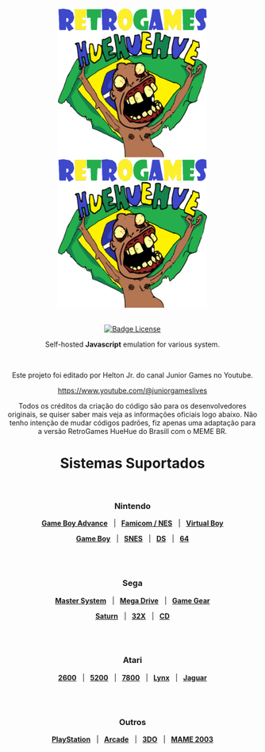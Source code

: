 
<div align = center>

<img width = 300 src = docs/Logo-light.png#gh-dark-mode-only>
<img width = 300 src = docs/Logo.png#gh-light-mode-only> 
 
<br>
<br>

[![Badge License]][License]
    
    
Self-hosted **Javascript** emulation for various system.

<br>

Este projeto foi editado por Helton Jr. do canal Junior Games no Youtube.

https://www.youtube.com/@juniorgameslives

Todos os créditos da criação do código são para os desenvolvedores originais, se quiser saber mais veja as informações oficiais logo abaixo. Não tenho intenção de mudar códigos padrões, fiz apenas uma adaptação para a versão RetroGames HueHue do Brasill com o MEME BR.

<h1 align = center>Sistemas Suportados</h1>

<br>

<div align = center>

### Nintendo

**[Game Boy Advance][Nintendo Game Boy Advance]**   | 
**[Famicom / NES][NES / Famicom]**   | 
**[Virtual Boy][Virtual Boy]**
    
**[Game Boy][Nintendo Game Boy]**   | 
**[SNES]**   | 
**[DS][Nintendo DS]**   | 
**[64][Nintendo 64]**

<br>
<br>

### Sega

**[Master System][Sega Master System]**   | 
**[Mega Drive][Sega Mega Drive]**   | 
**[Game Gear][Sega Game Gear]**
    
**[Saturn][Sega Saturn]**   | 
**[32X][Sega 32X]**   | 
**[CD][Sega CD]**
    
<br>
<br>

### Atari

**[2600][Atari 2600]**   | 
**[5200][Atari 5200]**   | 
**[7800][Atari 7800]**   | 
**[Lynx][Atari Lynx]**   | 
**[Jaguar][Atari Jaguar]**


<br>
<br>

### Outros
    
**[PlayStation]**   | 
**[Arcade]**   | 
**[3DO]**   | 
**[MAME 2003]**
    
</div>

<!-- 🎮 🎮 🎮 🎮 🎮 🎮 🎮 🎮 🎮 🎮 🎮 🎮 🎮 🎮 🎮 🎮 🎮 🎮 🎮 🎮 🎮 🎮 🎮 --->

[License]: LICENSE
[Issue]: https://github.com/ethanaobrien/emulatorjs/issues
[patreon]: https://patreon.com/EmulatorJS


<!-- 🎮 🎮 🎮 🎮 🎮 🎮 🎮 🎮 🎮   Extensions   🎮 🎮 🎮 🎮 🎮 🎮 🎮 🎮 🎮 --->

[GameLibrary]: https://github.com/Ramaerel/emulatorjs-GameLibrary


<!-- 🎮 🎮 🎮 🎮 🎮 🎮 🎮 🎮 🎮   Quicklinks   🎮 🎮 🎮 🎮 🎮 🎮 🎮 🎮 🎮 --->

[Configurator]: https://emulatorjs.org/editor.html
[Contributors]: docs/Contributors.md
[Website]: https://emulatorjs.org/
[Legacy]: https://coldcast.org/games/1/Super-Mario-Bros
[Usage]: https://emulatorjs.org/docs/
[Demo]: https://demo.emulatorjs.org/


<!-- 🎮 🎮 🎮 🎮 🎮 🎮 🎮 🎮 🎮 🎮  Systems  🎮 🎮 🎮 🎮 🎮 🎮 🎮 🎮 🎮 🎮 -->

[Nintendo Game Boy Advance]: docs/Systems/Nintendo%20Game%20Boy%20Advance.md
[Nintendo Game Boy]: docs/Systems/Nintendo%20Game%20Boy.md
[Nintendo 64]: docs/Systems/Nintendo%2064.md
[Nintendo DS]: docs/Systems/Nintendo%20DS.md

[Sega Master System]: docs/Systems/Sega%20Master%20System.md
[Sega Mega Drive]: docs/Systems/Sega%20Mega%20Drive.md
[Sega Game Gear]: docs/Systems/Sega%20Game%20Gear.md
[Sega Saturn]: docs/Systems/Sega%20Saturn.md
[Sega 32X]: docs/Systems/Sega%2032X.md
[Sega CD]: docs/Systems/Sega%20CD.md

[Atari Jaguar]: docs/Systems/Atari%20Jaguar.md
[Atari Lynx]: docs/Systems/Atari%20Lynx.md
[Atari 7800]: docs/Systems/Atari%207800.md
[Atari 2600]: docs/Systems/Atari%202600.md
[Atari 5200]: docs/Systems/Atari%205200.md

[NES / Famicom]: docs/Systems/NES-Famicom.md
[SNES]: docs/Systems/SNES.md

[TurboGrafs-16 / PC Engine]: docs/Systems/TurboGrafs%2016-PC%20Engine.md
[WanderSwan / Color]: docs/Systems/WanderSwan-Color.md
[Neo Geo Poket]: docs/Systems/Neo%20Geo%20Poket.md
[PlayStation]: docs/Systems/PlayStation.md
[Virtual Boy]: docs/Systems/Virtual%20Boy.md
[Arcade]: docs/Systems/Arcade.md
[MSX]: docs/Systems/MSX.md
[3DO]: docs/Systems/3DO.md
[MAME 2003]: docs/Systems/MAME%202003.md


<!-- 🎮 🎮 🎮 🎮 🎮 🎮 🎮 🎮 🎮 🎮  Badges  🎮 🎮 🎮 🎮 🎮 🎮 🎮 🎮 🎮 🎮 --->

[Badge License]: https://img.shields.io/badge/License-GPLv3-blue.svg?style=for-the-badge

[Button Configurator]: https://img.shields.io/badge/Configurator-992cb3?style=for-the-badge
[Button Contributors]: https://img.shields.io/badge/Contributors-54b7dd?style=for-the-badge
[Button Website]: https://img.shields.io/badge/Website-736e9b?style=for-the-badge
[Button Legacy]: https://img.shields.io/badge/Legacy-ab910b?style=for-the-badge
[Button Usage]: https://img.shields.io/badge/Usage-2478b5?style=for-the-badge
[Button Demo]: https://img.shields.io/badge/Demo-528116?style=for-the-badge
[Button Beta]: https://img.shields.io/badge/Beta-bb044f?style=for-the-badge
